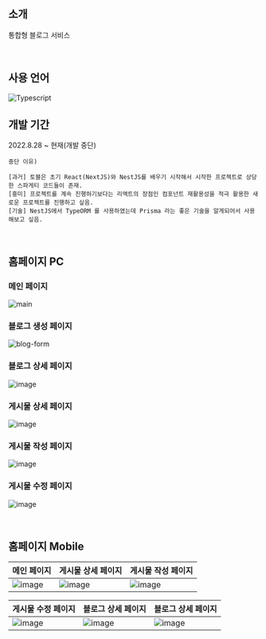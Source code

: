## 소개

통합형 블로그 서비스

<br />

## 사용 언어
<img alt="Typescript" src="https://img.shields.io/badge/Typescript-3178C6?style=flat&logo=typescript&logoColor=white"/>

<br />

## 개발 기간
2022.8.28 ~ 현재(개발 중단)
```
중단 이유)

[과거] 토블은 초기 React(NextJS)와 NestJS를 배우기 시작해서 시작한 프로젝트로 상당한 스파게티 코드들이 존재.
[흥미] 프로젝트를 계속 진행하기보다는 리액트의 장점인 컴포넌트 재활용성을 적극 활용한 새로운 프로젝트를 진행하고 싶음.
[기술] NestJS에서 TypeORM 를 사용하였는데 Prisma 라는 좋은 기술을 알게되어서 사용해보고 싶음.
```


<br />

## 홈페이지 PC
### 메인 페이지
![main](https://user-images.githubusercontent.com/60710735/210243644-9c1f6818-de46-4f64-946c-e2a231b32d54.png)

### 블로그 생성 페이지
![blog-form](https://user-images.githubusercontent.com/60710735/210242665-08af168a-6220-4b32-bef5-ae5ad134ca4b.png)

### 블로그 상세 페이지
![image](https://user-images.githubusercontent.com/60710735/210249117-874d8915-e824-4f70-b273-b17e0e099b1e.png)

### 게시물 상세 페이지
![image](https://user-images.githubusercontent.com/60710735/210248719-84e06ac8-6c57-4159-bf19-78d3e0d062dc.png)

### 게시물 작성 페이지
![image](https://user-images.githubusercontent.com/60710735/210247999-e75ee467-5db7-461f-869e-a89141799d06.png)

### 게시물 수정 페이지
![image](https://user-images.githubusercontent.com/60710735/210248217-b22895d7-7e03-4bdd-867d-b84e4c2a9715.png)

<br />

## 홈페이지 Mobile
|메인 페이지|게시물 상세 페이지|게시물 작성 페이지|
|---|---|---|
|![image](https://user-images.githubusercontent.com/60710735/210249640-1b9d31ca-279a-4229-89c9-3bab30a605c7.png)|![image](https://user-images.githubusercontent.com/60710735/210250205-e8d3aa75-f045-4f8d-bf1b-20e463166923.png)|![image](https://user-images.githubusercontent.com/60710735/210250404-debd3984-cd2a-4f5c-a4b5-a8b01fe81904.png)|

|게시물 수정 페이지|블로그 상세 페이지|블로그 상세 페이지|
|---|---|---|
|![image](https://user-images.githubusercontent.com/60710735/210250680-d7e51a55-4d34-47d9-9101-04d4cca1287f.png)|![image](https://user-images.githubusercontent.com/60710735/210250789-4c398045-0fd8-4f5e-bf02-89a2a2890069.png)|![image](https://user-images.githubusercontent.com/60710735/210250898-8f3c1e29-65f2-4a43-8054-dbb8d3a79a12.png)|


